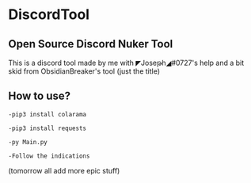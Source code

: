 # DiscordTool

## Open Source Discord Nuker Tool

This is a discord tool made by me with ◤Joseթh◢#0727's help and a bit skid from ObsidianBreaker's tool (just the title)

## How to use?

`-pip3 install colarama`

`-pip3 install requests`

`-py Main.py`

`-Follow the indications` 

(tomorrow all add more epic stuff)

